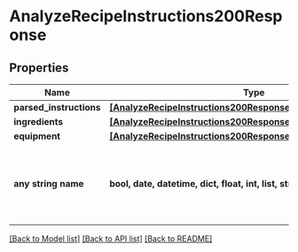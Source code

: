 # AnalyzeRecipeInstructions200Response



## Properties
Name | Type | Description | Notes
------------ | ------------- | ------------- | -------------
**parsed_instructions** | [**[AnalyzeRecipeInstructions200ResponseParsedInstructionsInner]**](AnalyzeRecipeInstructions200ResponseParsedInstructionsInner.md) |  | 
**ingredients** | [**[AnalyzeRecipeInstructions200ResponseIngredientsInner]**](AnalyzeRecipeInstructions200ResponseIngredientsInner.md) |  | 
**equipment** | [**[AnalyzeRecipeInstructions200ResponseIngredientsInner]**](AnalyzeRecipeInstructions200ResponseIngredientsInner.md) |  | 
**any string name** | **bool, date, datetime, dict, float, int, list, str, none_type** | any string name can be used but the value must be the correct type | [optional]

[[Back to Model list]](../README.md#documentation-for-models) [[Back to API list]](../README.md#documentation-for-api-endpoints) [[Back to README]](../README.md)


